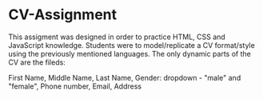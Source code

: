 # CV-Assignment
This assigment was designed in order to practice HTML, CSS and JavaScript knowledge.
Students were to model/replicate a CV format/style using the previously mentioned languages.
The only dynamic parts of the CV are the fileds:

First Name,
Middle Name,
Last Name,
Gender: dropdown - "male" and "female",
Phone number,
Email,
Address
